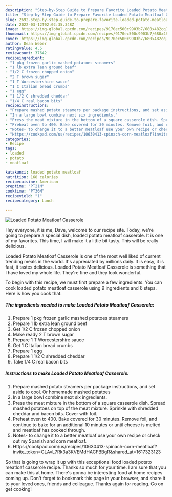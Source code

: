 ```yaml
---
description: "Step-by-Step Guide to Prepare Favorite Loaded Potato Meatloaf Casserole"
title: "Step-by-Step Guide to Prepare Favorite Loaded Potato Meatloaf Casserole"
slug: 2692-step-by-step-guide-to-prepare-favorite-loaded-potato-meatloaf-casserole
date: 2022-03-12T02:02:35.348Z
image: https://img-global.cpcdn.com/recipes/9170ec500c9903b7/680x482cq70/loaded-potato-meatloaf-casserole-recipe-main-photo.jpg
thumbnail: https://img-global.cpcdn.com/recipes/9170ec500c9903b7/680x482cq70/loaded-potato-meatloaf-casserole-recipe-main-photo.jpg
cover: https://img-global.cpcdn.com/recipes/9170ec500c9903b7/680x482cq70/loaded-potato-meatloaf-casserole-recipe-main-photo.jpg
author: Dean Weber
ratingvalue: 4.5
reviewcount: 37642
recipeingredient:
- "1 pkg frozen garlic mashed potatoes steamers"
- "1 lb extra lean ground beef"
- "1/2 C frozen chopped onion"
- "2 T brown sugar"
- "1 T Worcestershire sauce"
- "1 C Italian bread crumbs"
- "1 egg"
- "1 1/2 C shredded cheddar"
- "1/4 C real bacon bits"
recipeinstructions:
- "Prepare mashed potato steamers per package instructions, and set aside to cool. Or homemade mashed potatoes"
- "In a large bowl combine next six ingredients."
- "Press the meat mixture in the bottom of a square casserole dish. Spread mashed potatoes on top of the meat mixture. Sprinkle with shredded cheddar and bacon bits. Cover with foil."
- "Preheat oven to 400. Bake covered for 30 minutes. Remove foil, and continue to bake for an additional 10 minutes or until cheese is melted and meatloaf has cooked through."
- "Notes- to change it to a better meatloaf use your own recipe or check out my Spanish and corn meatloaf."
- "Https://cookpad.com/us/recipes/10630413-spinach-corn-meatloaf?invite_token=GLAvL7Rk3a3KVEMdHACFBBgR&amp;shared_at=1617323123"
categories:
- Recipe
tags:
- loaded
- potato
- meatloaf

katakunci: loaded potato meatloaf 
nutrition: 168 calories
recipecuisine: American
preptime: "PT21M"
cooktime: "PT36M"
recipeyield: "1"
recipecategory: Lunch

---
```



![Loaded Potato Meatloaf Casserole](https://img-global.cpcdn.com/recipes/9170ec500c9903b7/680x482cq70/loaded-potato-meatloaf-casserole-recipe-main-photo.jpg)

Hey everyone, it is me, Dave, welcome to our recipe site. Today, we're going to prepare a special dish, loaded potato meatloaf casserole. It is one of my favorites. This time, I will make it a little bit tasty. This will be really delicious.



Loaded Potato Meatloaf Casserole is one of the most well liked of current trending meals in the world. It's appreciated by millions daily. It is easy, it is fast, it tastes delicious. Loaded Potato Meatloaf Casserole is something that I have loved my whole life. They're fine and they look wonderful.


To begin with this recipe, we must first prepare a few ingredients. You can cook loaded potato meatloaf casserole using 9 ingredients and 6 steps. Here is how you cook that.

<!--inarticleads1-->

##### The ingredients needed to make Loaded Potato Meatloaf Casserole:

1. Prepare 1 pkg frozen garlic mashed potatoes steamers
1. Prepare 1 lb extra lean ground beef
1. Get 1/2 C frozen chopped onion
1. Make ready 2 T brown sugar
1. Prepare 1 T Worcestershire sauce
1. Get 1 C Italian bread crumbs
1. Prepare 1 egg
1. Prepare 1 1/2 C shredded cheddar
1. Take 1/4 C real bacon bits




<!--inarticleads2-->

##### Instructions to make Loaded Potato Meatloaf Casserole:

1. Prepare mashed potato steamers per package instructions, and set aside to cool. Or homemade mashed potatoes
1. In a large bowl combine next six ingredients.
1. Press the meat mixture in the bottom of a square casserole dish. Spread mashed potatoes on top of the meat mixture. Sprinkle with shredded cheddar and bacon bits. Cover with foil.
1. Preheat oven to 400. Bake covered for 30 minutes. Remove foil, and continue to bake for an additional 10 minutes or until cheese is melted and meatloaf has cooked through.
1. Notes- to change it to a better meatloaf use your own recipe or check out my Spanish and corn meatloaf.
1. Https://cookpad.com/us/recipes/10630413-spinach-corn-meatloaf?invite_token=GLAvL7Rk3a3KVEMdHACFBBgR&amp;shared_at=1617323123




So that is going to wrap it up with this exceptional food loaded potato meatloaf casserole recipe. Thanks so much for your time. I am sure that you can make this at home. There's gonna be interesting food at home recipes coming up. Don't forget to bookmark this page in your browser, and share it to your loved ones, friends and colleague. Thanks again for reading. Go on get cooking!
